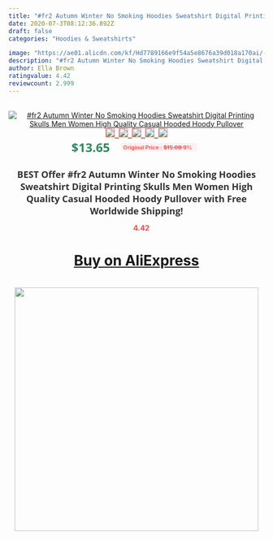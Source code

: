 ```yaml
---
title: "#fr2 Autumn Winter No Smoking Hoodies Sweatshirt Digital Printing Skulls Men Women High Quality Casual Hooded Hoody Pullover"
date: 2020-07-3T08:12:36.892Z
draft: false
categories: "Hoodies & Sweatshirts"

image: "https://ae01.alicdn.com/kf/Hd7789166e9f54a5e8676a39d018a170ai/-fr2-Autumn-Winter-No-Smoking-Hoodies-Sweatshirt-Digital-Printing-Skulls-Men-Women-High-Quality-Casual.jpg"
description: "#fr2 Autumn Winter No Smoking Hoodies Sweatshirt Digital Printing Skulls Men Women High Quality Casual Hooded Hoody Pullover"
author: Ella Brown
ratingvalue: 4.42
reviewcount: 2.999
---
```

<br>
<div style="text-align: center;">
<a href="https://s.click.aliexpress.com/e/_AqzRZb" target="_blank" rel="nofollow noopener noreferrer"><img alt="#fr2 Autumn Winter No Smoking Hoodies Sweatshirt Digital Printing Skulls Men Women High Quality Casual Hooded Hoody Pullover" class="magnifier-image" src="https://ae01.alicdn.com/kf/Hd7789166e9f54a5e8676a39d018a170ai/-fr2-Autumn-Winter-No-Smoking-Hoodies-Sweatshirt-Digital-Printing-Skulls-Men-Women-High-Quality-Casual.jpg_640x640.jpg">
<br>
<img style="border:1px solid salmon" src="https://ae01.alicdn.com/kf/Hd7789166e9f54a5e8676a39d018a170ai/-fr2-Autumn-Winter-No-Smoking-Hoodies-Sweatshirt-Digital-Printing-Skulls-Men-Women-High-Quality-Casual.jpg_120x120.jpg">&nbsp;&nbsp;<img style="border:1px solid salmon" src="https://ae01.alicdn.com/kf/H21fba56c991349a2a3690ac0212e59a0l/-fr2-Autumn-Winter-No-Smoking-Hoodies-Sweatshirt-Digital-Printing-Skulls-Men-Women-High-Quality-Casual.jpg_120x120.jpg">&nbsp;&nbsp;<img style="border:1px solid salmon" src="https://ae01.alicdn.com/kf/H386aa760594c46a781dd470e6e5e00342/-fr2-Autumn-Winter-No-Smoking-Hoodies-Sweatshirt-Digital-Printing-Skulls-Men-Women-High-Quality-Casual.jpg_120x120.jpg">&nbsp;&nbsp;<img style="border:1px solid salmon" src="https://ae01.alicdn.com/kf/H038d29df5cbf40f9bd2a0cecb7c6f80dU/-fr2-Autumn-Winter-No-Smoking-Hoodies-Sweatshirt-Digital-Printing-Skulls-Men-Women-High-Quality-Casual.jpg_120x120.jpg">&nbsp;&nbsp;<img style="border:1px solid salmon" src="https://ae01.alicdn.com/kf/H58937ff7c84d41fb9c6b84769126450f8/-fr2-Autumn-Winter-No-Smoking-Hoodies-Sweatshirt-Digital-Printing-Skulls-Men-Women-High-Quality-Casual.jpg_120x120.jpg"></a></div><br0>
<div style="text-align: center;"><span style="background-color: white; border: 0px; box-sizing: border-box; color: seagreen; display: inline-block; font-family: &quot;open sans&quot; , &quot;arial&quot; , &quot;helvetica&quot; , sans-serif , &quot;heiti&quot;; font-size: 24px; font-stretch: inherit; font-weight: 700; line-height: inherit; margin: 0px 10px 0px 0px; padding: 0px; vertical-align: middle;">$13.65 </span>
<span style="background: rgb(255 , 241 , 241); border-radius: 3px; border: 0px; box-sizing: border-box; color: #ff4747; display: inline-block; font-family: inherit; font-size: 12px; font-stretch: inherit; font-style: inherit; font-variant: inherit; font-weight: 600; line-height: inherit; margin: 0px; padding: 2px 5px; transform: scale(0.9); vertical-align: middle;">Original Price : <b style="text-decoration: line-through;">$15.00 </b> 9%&nbsp;&nbsp;</span></div>
<h1 style="color: #333333; display: inline-block; font-family: &quot;open sans&quot; , &quot;arial&quot; , &quot;helvetica&quot; , sans-serif , &quot;heiti&quot;; font-size: 18px; font-stretch: inherit; font-weight: 700; text-align: center;">BEST Offer #fr2 Autumn Winter No Smoking Hoodies Sweatshirt Digital Printing Skulls Men Women High Quality Casual Hooded Hoody Pullover with Free Worldwide Shipping!</h1>
<div style="color: #ff4747; text-align: center;">
<img src="https://4.bp.blogspot.com/-M0ZcTcb-5uY/XleCXlxnR4I/AAAAAAAAAEc/OrjgMkXV1oMQFaCRZj5HQwOCBcu3w1FegCPcBGAYYCw/s1600/star.png" style="height: 15px;">&nbsp;<b>4.42</b></div>
<div class="button_cont" align="center"><a class="buynow_a" href="https://s.click.aliexpress.com/e/_AqzRZb" target="_blank" rel="nofollow noopener noreferrer"><H1>Buy on AliExpress</H1></a></div><br>
<div class="separator" style="clear: both; text-align: center;">
<img src="https://lh3.googleusercontent.com/-pTy5HemUv9M/XlePHvY0dAI/AAAAAAAAAE4/0nX5iRUoIWY8eMW9Dpxeirr157OZliDIgCLcBGAsYHQ/s1600/badge.gif" width="480">
</div>
